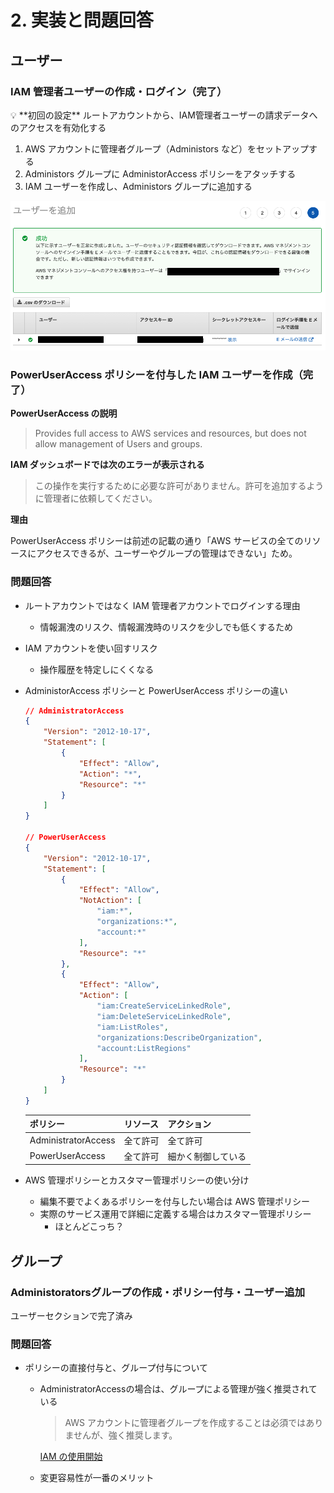 # 2. 実装と問題回答

## ユーザー

### IAM 管理者ユーザーの作成・ログイン（完了）

<aside>
💡 **初回の設定**
ルートアカウントから、IAM管理者ユーザーの請求データへのアクセスを有効化する

</aside>

1. AWS アカウントに管理者グループ（Administors など）をセットアップする
2. Administors グループに AdministorAccess ポリシーをアタッチする
3. IAM ユーザーを作成し、Administors グループに追加する

![create-iam-user.png](./screenshots/create-iam-user.png)

### PowerUserAccess ポリシーを付与した IAM ユーザーを作成（完了）

**PowerUserAccess の説明**

> Provides full access to AWS services and resources, but does not allow management of Users and groups.

**IAM ダッシュボードでは次のエラーが表示される**

> この操作を実行するために必要な許可がありません。許可を追加するように管理者に依頼してください。

**理由**

PowerUserAccess ポリシーは前述の記載の通り「AWS サービスの全てのリソースにアクセスできるが、ユーザーやグループの管理はできない」ため。

### 問題回答

- ルートアカウントではなく IAM 管理者アカウントでログインする理由
  - 情報漏洩のリスク、情報漏洩時のリスクを少しでも低くするため
- IAM アカウントを使い回すリスク
  - 操作履歴を特定しにくくなる
- AdministorAccess ポリシーと PowerUserAccess ポリシーの違い

  ```json
  // AdministratorAccess
  {
      "Version": "2012-10-17",
      "Statement": [
          {
              "Effect": "Allow",
              "Action": "*",
              "Resource": "*"
          }
      ]
  }

  // PowerUserAccess
  {
      "Version": "2012-10-17",
      "Statement": [
          {
              "Effect": "Allow",
              "NotAction": [
                  "iam:*",
                  "organizations:*",
                  "account:*"
              ],
              "Resource": "*"
          },
          {
              "Effect": "Allow",
              "Action": [
                  "iam:CreateServiceLinkedRole",
                  "iam:DeleteServiceLinkedRole",
                  "iam:ListRoles",
                  "organizations:DescribeOrganization",
                  "account:ListRegions"
              ],
              "Resource": "*"
          }
      ]
  }
  ```

  | ポリシー            | リソース | アクション         |
  | ------------------- | -------- | ------------------ |
  | AdministratorAccess | 全て許可 | 全て許可           |
  | PowerUserAccess     | 全て許可 | 細かく制御している |

- AWS 管理ポリシーとカスタマー管理ポリシーの使い分け
  - 編集不要でよくあるポリシーを付与したい場合は AWS 管理ポリシー
  - 実際のサービス運用で詳細に定義する場合はカスタマー管理ポリシー
    - ほとんどこっち？

## グループ

### Administoratorsグループの作成・ポリシー付与・ユーザー追加

ユーザーセクションで完了済み

### 問題回答

- ポリシーの直接付与と、グループ付与について
    - AdministratorAccessの場合は、グループによる管理が強く推奨されている

        > AWS アカウントに管理者グループを作成することは必須ではありませんが、強く推奨します。
        >

        [IAM の使用開始](https://docs.aws.amazon.com/ja_jp/IAM/latest/UserGuide/getting-started.html)

    - 変更容易性が一番のメリット
